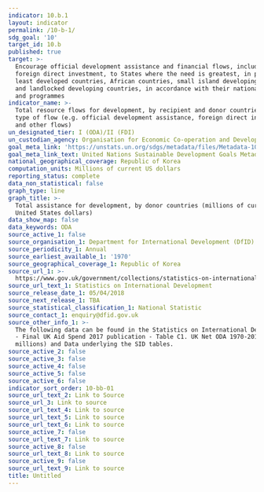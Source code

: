 ```yaml
---
indicator: 10.b.1
layout: indicator
permalink: /10-b-1/
sdg_goal: '10'
target_id: 10.b
published: true
target: >-
  Encourage official development assistance and financial flows, including
  foreign direct investment, to States where the need is greatest, in particular
  least developed countries, African countries, small island developing States
  and landlocked developing countries, in accordance with their national plans
  and programmes
indicator_name: >-
  Total resource flows for development, by recipient and donor countries and
  type of flow (e.g. official development assistance, foreign direct investment
  and other flows)
un_designated_tier: I (ODA)/II (FDI)
un_custodian_agency: Organisation for Economic Co-operation and Development (OECD)
goal_meta_link: 'https://unstats.un.org/sdgs/metadata/files/Metadata-10-0B-01.pdf'
goal_meta_link_text: United Nations Sustainable Development Goals Metadata (PDF 202 KB)
national_geographical_coverage: Republic of Korea
computation_units: Millions of current US dollars
reporting_status: complete
data_non_statistical: false
graph_type: line
graph_title: >-
  Total assistance for development, by donor countries (millions of current
  United States dollars)
data_show_map: false
data_keywords: ODA
source_active_1: false
source_organisation_1: Department for International Development (DfID)
source_periodicity_1: Annual
source_earliest_available_1: '1970'
source_geographical_coverage_1: Republic of Korea
source_url_1: >-
  https://www.gov.uk/government/collections/statistics-on-international-development
source_url_text_1: Statistics on International Development
source_release_date_1: 05/04/2018
source_next_release_1: TBA
source_statistical_classification_1: National Statistic
source_contact_1: enquiry@dfid.gov.uk
source_other_info_1: >-
  The following data can be found in the Statistics on International Development
  - Final UK Aid Spend 2017 publication - Table C1. UK Net ODA 1970-2017 (£
  millions) and Data underlying the SID tables.
source_active_2: false
source_active_3: false
source_active_4: false
source_active_5: false
source_active_6: false
indicator_sort_order: 10-bb-01
source_url_text_2: Link to Source
source_url_3: Link to source
source_url_text_4: Link to source
source_url_text_5: Link to source
source_url_text_6: Link to source
source_active_7: false
source_url_text_7: Link to source
source_active_8: false
source_url_text_8: Link to source
source_active_9: false
source_url_text_9: Link to source
title: Untitled
---
```

